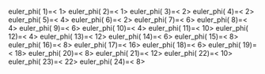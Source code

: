 euler_phi( 1)=< 1>
euler_phi( 2)=< 1>
euler_phi( 3)=< 2>
euler_phi( 4)=< 2>
euler_phi( 5)=< 4>
euler_phi( 6)=< 2>
euler_phi( 7)=< 6>
euler_phi( 8)=< 4>
euler_phi( 9)=< 6>
euler_phi( 10)=< 4>
euler_phi( 11)=< 10>
euler_phi( 12)=< 4>
euler_phi( 13)=< 12>
euler_phi( 14)=< 6>
euler_phi( 15)=< 8>
euler_phi( 16)=< 8>
euler_phi( 17)=< 16>
euler_phi( 18)=< 6>
euler_phi( 19)=< 18>
euler_phi( 20)=< 8>
euler_phi( 21)=< 12>
euler_phi( 22)=< 10>
euler_phi( 23)=< 22>
euler_phi( 24)=< 8>

